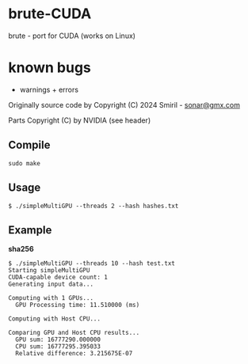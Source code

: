 # brute-CUDA

brute - port for CUDA (works on Linux)

# known bugs
 - warnings + errors

Originally source code by Copyright (C) 2024 Smiril - sonar@gmx.com

Parts Copyright (C) by NVIDIA (see header)


## Compile

```shell
sudo make
```
## Usage
```shell
$ ./simpleMultiGPU --threads 2 --hash hashes.txt
```

## Example

 **sha256**
```shell
$ ./simpleMultiGPU --threads 10 --hash test.txt
Starting simpleMultiGPU
CUDA-capable device count: 1
Generating input data...

Computing with 1 GPUs...
  GPU Processing time: 11.510000 (ms)

Computing with Host CPU...

Comparing GPU and Host CPU results...
  GPU sum: 16777290.000000
  CPU sum: 16777295.395033
  Relative difference: 3.215675E-07 
```
